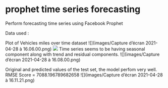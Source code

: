 # prophet time series forecasting
Perform forecasting time series using Facebook Prophet 

Data used : 


Plot of Vehicles miles over time dataset
![](images/Capture d’écran 2021-04-28 à 16.06.00.png)
![](images/493ss_thinkstock_rf_heart_anatomy_illustration.webp)
Time series seems to be having seasonal component along with trend and residual components.
![](images/Capture d’écran 2021-04-28 à 16.08.00.png)

Original and predicted values of the test set, the model perfom very well.
RMSE Score = 7088.196789682658
![](images/Capture d’écran 2021-04-28 à 16.11.21.png)
